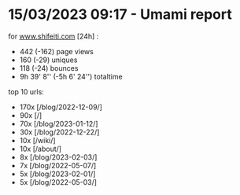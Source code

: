 # 15/03/2023 09:17 - Umami report
for www.shifeiti.com [24h] :

 - 442 (-162) page views
 - 160 (-29) uniques
 - 118 (-24) bounces
 - 9h 39' 8'' (-5h 6' 24'') totaltime


top 10 urls:
 - 170x [/blog/2022-12-09/]
 - 90x [/]
 - 70x [/blog/2023-01-12/]
 - 30x [/blog/2022-12-22/]
 - 10x [/wiki/]
 - 10x [/about/]
 - 8x [/blog/2023-02-03/]
 - 7x [/blog/2022-05-07/]
 - 5x [/blog/2023-02-01/]
 - 5x [/blog/2022-05-03/]


